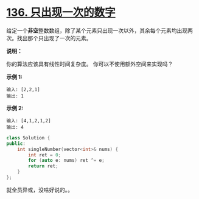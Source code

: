 # [136. 只出现一次的数字](https://leetcode-cn.com/problems/single-number/)

给定一个**非空**整数数组，除了某个元素只出现一次以外，其余每个元素均出现两次。找出那个只出现了一次的元素。

**说明：**

你的算法应该具有线性时间复杂度。 你可以不使用额外空间来实现吗？

**示例 1:**

```
输入: [2,2,1]
输出: 1
```

**示例 2:**

```
输入: [4,1,2,1,2]
输出: 4
```

```c++
class Solution {
public:
    int singleNumber(vector<int>& nums) {
        int ret = 0;
        for (auto e: nums) ret ^= e;
        return ret;
    }
};
```

就全员异或，没啥好说的。。
